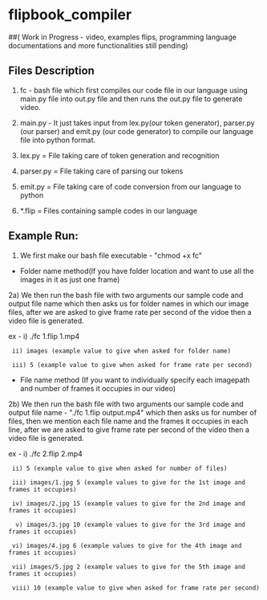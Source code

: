 # flipbook_compiler 

##( Work in Progress - video, examples flips, programming language documentations and more functionalities still pending)

## Files Description 

1) fc - bash file which first compiles our code file in our language using main.py file into out.py file and then runs the out.py file to generate video.

2) main.py - It just takes input from lex.py(our token generator), parser.py (our parser) and emit.py (our code generator) to compile our language file into python format.

3) lex.py = File taking care of token generation and recognition

4) parser.py = File taking care of parsing our tokens

5) emit.py = File taking care of code conversion from our language to python

6) *.flip = Files containing sample codes in our language

## Example Run: 

1) We first make our bash file executable - "chmod +x fc"

- Folder name method(If you have folder location and want to use all the images in it as just one frame)

2a) We then run the bash file with two arguments our sample code and output file name which then asks us for folder names in which our image files, after we are asked to give frame rate per second of the vidoe then a video file is generated.

ex - i) ./fc 1.flip 1.mp4   

     ii) images (example value to give when asked for folder name)
     
     iii) 5 (example value to give when asked for frame rate per second)

- File name method (If you want to individually specify each imagepath and number of frames it occupies in our video) 

2b) We then run the bash file with two arguments our sample code and output file name - "./fc 1.flip output.mp4" which then asks us for number of files, then we mention each file name and the frames it occupies in each line, after we are asked to give frame rate per second of the video then a video file is generated.

ex - i) ./fc 2.flip 2.mp4   

     ii) 5 (example value to give when asked for number of files)
     
     iii) images/1.jpg 5 (example values to give for the 1st image and frames it occupies)
     
     iv) images/2.jpg 15 (example values to give for the 2nd image and frames it occupies)
     
      v) images/3.jpg 10 (example values to give for the 3rd image and frames it occupies)
      
     vi) images/4.jpg 6 (example values to give for the 4th image and frames it occupies)
     
     vii) images/5.jpg 2 (example values to give for the 5th image and frames it occupies)
     
     viii) 10 (example value to give when asked for frame rate per second)


